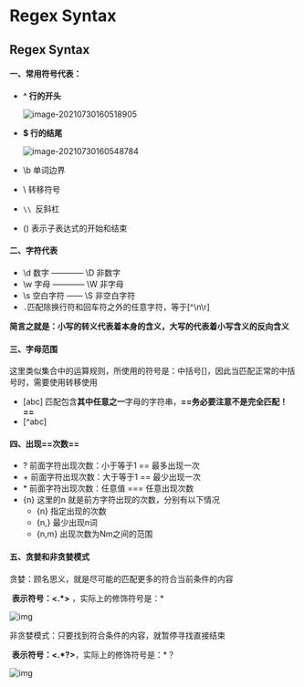 # Regex Syntax


## Regex Syntax

#### 一、常用符号代表：

- **^ 行的开头**

  ![image-20210730160518905](https://gitee.com/ymyguang/picture/raw/master/img/image-20210730160520916.png)

- **$ 行的结尾**

  ![image-20210730160548784](https://gitee.com/ymyguang/picture/raw/master/img/image-20210730160548784.png)

- \b 单词边界

- \ 转移符号

- `\\ `反斜杠

- () 表示子表达式的开始和结束



#### 二、字符代表

- \d 数字 ———— \D 非数字
- \w 字母 ———— \W 非字母
- \s 空白字符 —— \S 非空白字符
- `.`匹配除换行符和回车符之外的任意字符，等于[^\n\r]

**简言之就是：小写的转义代表着本身的含义，大写的代表着小写含义的反向含义**



#### 三、字母范围

这里类似集合中的运算规则，所使用的符号是：中括号[]，因此当匹配正常的中括号时，需要使用转移使用

- [abc]  匹配包含**其中任意之一**字母的字符串，**==务必要注意不是完全匹配！==**
- [^abc]

#### 四、出现==次数==

- ?  前面字符出现次数：小于等于1     ==  最多出现一次
- \+ 前面字符出现次数：大于等于1     ==  最少出现一次
- \*  前面字符出现次数：任意值       === 任意出现次数
- {n}  这里的n 就是前方字符出现的次数，分别有以下情况
  - {n} 指定出现的次数
  - {n,}   最少出现n词
  - {n,m} 出现次数为Nm之间的范围



#### 五、贪婪和非贪婪模式

贪婪：顾名思义，就是尽可能的匹配更多的符合当前条件的内容

​	**表示符号：<.*>** ，实际上的修饰符号是：*

![img](https://gitee.com/ymyguang/picture/raw/master/img/AD8F3320-2F2E-4513-9BB5-84450D62783D.jpg)

非贪婪模式：只要找到符合条件的内容，就暂停寻找直接结束

​	**表示符号：<.*?>**，实际上的修饰符号是：*？

![img](https://gitee.com/ymyguang/picture/raw/master/img/A6E72665-CE61-46F4-A72B-A34BC13F5820.jpg)

